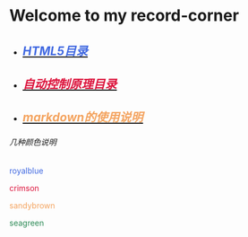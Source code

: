 # Welcome to my record-corner

* ## [***<u><font color="royalblue">HTML5目录</font></u>***](./html/html.md) 

* ## [***<u><font color="crimson">自动控制原理目录</font></u>***](./pac/pac.md) 

* ## [***<u><font color="sandybrown">markdown的使用说明</font></u>***](./markdown/markdown_grammar.md)

###### 几种颜色说明

<font color="royalblue">royalblue</font>

<font color="crimson">crimson</font>

<font color="sandybrown">sandybrown</font>

<font color="seagreen">seagreen</font>

